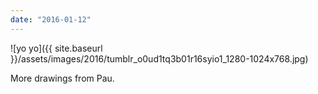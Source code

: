 ```yaml
---
date: "2016-01-12"
---
```


![yo yo]({{ site.baseurl }}/assets/images/2016/tumblr_o0ud1tq3b01r16syio1_1280-1024x768.jpg)

More drawings from Pau.
